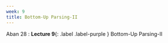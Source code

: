 ```yaml
---
week: 9
title: Bottom-Up Parsing-II
---
```


Aban 28
: **Lecture 9**{: .label .label-purple } Bottom-Up Parsing-II